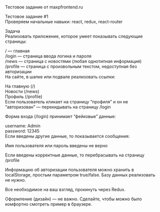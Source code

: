 Тестовое задание от maxpfrontend.ru</br>

Тестовое задание #1</br>
Проверяем начальные навыки: react, redux, react-router</br>

Задача</br>
Реализовать приложение, которое умеет показывать следующие страницы:</br>

/ — главная</br>
/login — страница ввода логина и пароля</br>
/news — страница с новостями (любая однотипная информация)</br>
/profile — страница с произвольным текстом, недоступная без авторизации</br>
На сайте, в шапке или подвале реализовать ссылки:</br>

На главную (/)</br>
Новости (/news)</br>
Профиль (/profile)</br>
Если пользователь кликает на страницу “профиля” и он не “авторизован” — перекидывать на страницу /login</br>

Форма входа (/login) принимает “фейковые” данные:</br>

username: Admin</br>
password: 12345</br>
Если введены другие данные, то показывается сообщения:</br>

Имя пользователя или пароль введены не верно</br>

Если введены корректные данные, то перебрасывать на страницу /profile</br>

Информацию об авторизации пользователя можно хранить в localStorage, простым параметром true/false. Базу данных реализовать не нужно.</br>

Все необходимое на ваш взгляд, прокинуть через Redux.</br>

Оформление (дизайн) — не важно. Сделайте, чтобы можно было комфортно смотреть пример в браузере.</br>

